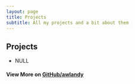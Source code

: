 ```yaml
---
layout: page
title: Projects
subtitle: All my projects and a bit about them
---
```


## Projects
- NULL

#### View More on [GitHub/awlandy](https://github.com/awlandy/)
